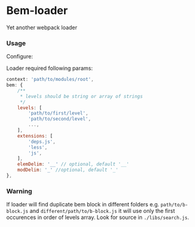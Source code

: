 Bem-loader
==========

Yet another webpack loader

### Usage

Configure:

Loader required following params:
```javascript
context: 'path/to/modules/root',
bem: {
    /**
     * levels should be string or array of strings
     */
    levels: [
        'path/to/first/level',
        'path/to/second/level',
        ...,
    ],
    extensions: [
        'deps.js',
        'less',
        'js',
    ],
    elemDelim: '__' // optional, default '__'
    modDelim: '_' //optional, default '_'
},
```

### Warning
If loader will find duplicate bem block in different folders e.g. `path/to/b-block.js` and `different/path/to/b-block.js`
it will use only the first occurences in order of levels array. Look for source in `./libs/search.js`.

